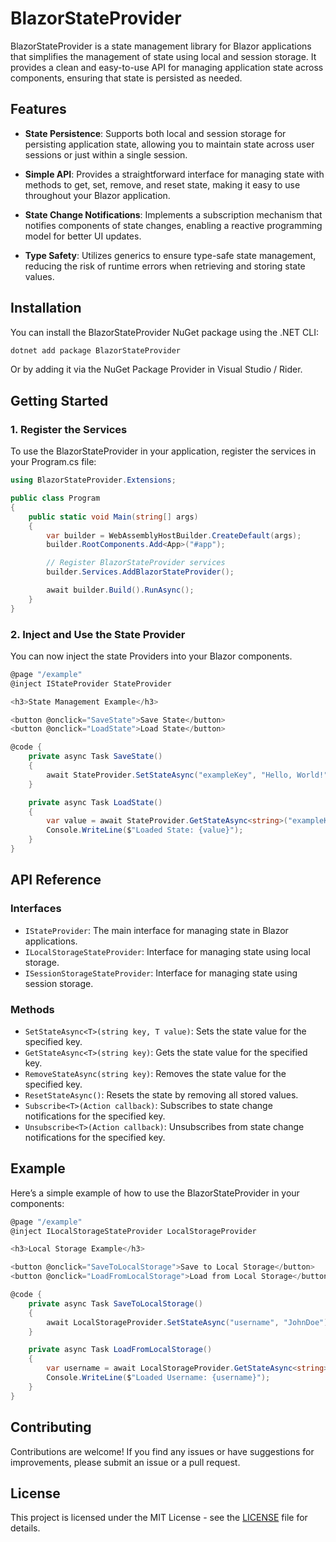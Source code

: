 # BlazorStateProvider

BlazorStateProvider is a state management library for Blazor applications that simplifies the management of state using local and session storage. It provides a clean and easy-to-use API for managing application state across components, ensuring that state is persisted as needed.

## Features

- **State Persistence**: Supports both local and session storage for persisting application state, allowing you to maintain state across user sessions or just within a single session.

- **Simple API**: Provides a straightforward interface for managing state with methods to get, set, remove, and reset state, making it easy to use throughout your Blazor application.

- **State Change Notifications**: Implements a subscription mechanism that notifies components of state changes, enabling a reactive programming model for better UI updates.

- **Type Safety**: Utilizes generics to ensure type-safe state management, reducing the risk of runtime errors when retrieving and storing state values.


## Installation

You can install the BlazorStateProvider NuGet package using the .NET CLI:

```bash
dotnet add package BlazorStateProvider
```
Or by adding it via the NuGet Package Provider in Visual Studio / Rider.

## Getting Started

### 1. Register the Services

To use the BlazorStateProvider in your application, register the services in your Program.cs file:

```csharp
using BlazorStateProvider.Extensions;

public class Program
{
    public static void Main(string[] args)
    {
        var builder = WebAssemblyHostBuilder.CreateDefault(args);
        builder.RootComponents.Add<App>("#app");

        // Register BlazorStateProvider services
        builder.Services.AddBlazorStateProvider();

        await builder.Build().RunAsync();
    }
}
```

### 2. Inject and Use the State Provider
You can now inject the state Providers into your Blazor components.

```csharp
@page "/example"
@inject IStateProvider StateProvider

<h3>State Management Example</h3>

<button @onclick="SaveState">Save State</button>
<button @onclick="LoadState">Load State</button>

@code {
    private async Task SaveState()
    {
        await StateProvider.SetStateAsync("exampleKey", "Hello, World!");
    }

    private async Task LoadState()
    {
        var value = await StateProvider.GetStateAsync<string>("exampleKey");
        Console.WriteLine($"Loaded State: {value}");
    }
}
```

## API Reference

### Interfaces

- `IStateProvider`: The main interface for managing state in Blazor applications.
- `ILocalStorageStateProvider`: Interface for managing state using local storage.
- `ISessionStorageStateProvider`: Interface for managing state using session storage.

### Methods

- `SetStateAsync<T>(string key, T value)`: Sets the state value for the specified key.
- `GetStateAsync<T>(string key)`: Gets the state value for the specified key.
- `RemoveStateAsync(string key)`: Removes the state value for the specified key.
- `ResetStateAsync()`: Resets the state by removing all stored values.
- `Subscribe<T>(Action callback)`: Subscribes to state change notifications for the specified key.
- `Unsubscribe<T>(Action callback)`: Unsubscribes from state change notifications for the specified key.

## Example
Here’s a simple example of how to use the BlazorStateProvider in your components:

```csharp
@page "/example"
@inject ILocalStorageStateProvider LocalStorageProvider

<h3>Local Storage Example</h3>

<button @onclick="SaveToLocalStorage">Save to Local Storage</button>
<button @onclick="LoadFromLocalStorage">Load from Local Storage</button>

@code {
    private async Task SaveToLocalStorage()
    {
        await LocalStorageProvider.SetStateAsync("username", "JohnDoe");
    }

    private async Task LoadFromLocalStorage()
    {
        var username = await LocalStorageProvider.GetStateAsync<string>("username");
        Console.WriteLine($"Loaded Username: {username}");
    }
}
```

## Contributing

Contributions are welcome! If you find any issues or have suggestions for improvements, please submit an issue or a pull request.

## License

This project is licensed under the MIT License - see the [LICENSE](LICENSE) file for details.
